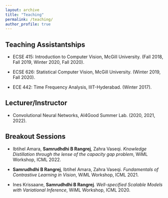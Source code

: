```yaml
---
layout: archive
title: "Teaching"
permalink: /teaching/
author_profile: true
---
```


Teaching Assistantships
------

* ECSE 415: Introduction to Computer Vision, McGill University. (Fall 2018, Fall 2019, Winter 2020, Fall 2020).

* ECSE 626: Statistical Computer Vision, McGill University. (Winter 2019, Fall 2020).

* ECE  442: Time Frequency Analysis, IIIT-Hyderabad. (Winter 2017).

Lecturer/Instructor
------

* Convolutional Neural Networks, AI4Good Summer Lab. (2020, 2021, 2022).

Breakout Sessions
------
*  Ibtihel Amara, **Samrudhdhi B Rangrej**, Zahra Vaseqi. *Knowledge Distillation through the lense of the capacity gap problem*, WiML Workshop, ICML 2022.

* **Samrudhdhi B Rangrej**, Ibtihel Amara, Zahra Vaseqi. *Fundamentals of Contrastive Learning in Vision*, WiML Workshop, ICML 2021.

* Ines Krissaane, **Samrudhdhi B Rangrej**. *Well-specified Scalable Models with Variational Inference*, WiML Workshop, ICML 2020.

<!--{% include base_path %}

{% for post in site.teaching reversed %}
  {% include archive-single.html %}
{% endfor %}
-->
